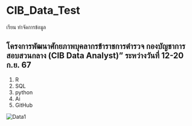 # CIB_Data_Test
เรียน ทำจัดการข้อมูล
## โครงการพัฒนาศักยภาพบุคลากรข้าราชการตำรวจ กองบัญชาการสอบสวนกลาง (CIB Data Analyst)”  ระหว่างวันที่ 12-20 ก.ย. 67

1. R
2. SQL
3. python
4. Ai
5. GitHub


![Data1](https://www.simplilearn.com/ice9/free_resources_article_thumb/What_is_Data_Analysis.jpg)


